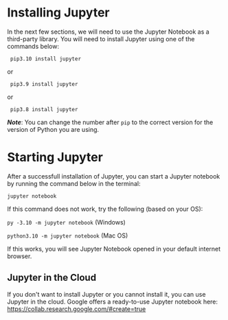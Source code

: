 # Installing Jupyter

In the next few sections, we will need to use the Jupyter Notebook as a third-party library. You will need to install Jupyter using one of the commands below:

``` pip3.10 install jupyter```

or 

``` pip3.9 install jupyter```

or 

``` pip3.8 install jupyter```

***Note***: You can change the number after ```pip``` to the correct version for the version of Python you are using. 

# Starting Jupyter

After a successfull installation of Jupyter, you can start a Jupyter notebook by running the command below in the terminal:

```jupyter notebook```

If this command does not work, try the following (based on your OS):

```py -3.10 -m jupyter notebook``` (Windows)

```python3.10 -m jupyter notebook``` (Mac OS) 

If this works, you will see Jupyter Notebook opened in your default internet browser.

## Jupyter in the Cloud

If you don't want to install Jupyter or you cannot install it, you can use Jupyter in the cloud. Google offers a ready-to-use Jupyter notebook here: https://collab.research.google.com/#create=true 
